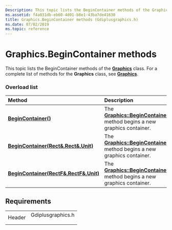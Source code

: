 ```yaml
---
Description: This topic lists the BeginContainer methods of the Graphics class. For a complete list of methods for the Graphics class, see Graphics.
ms.assetid: f4a031db-eb60-4d01-b8e1-43ba7de41630
title: Graphics.BeginContainer methods (Gdiplusgraphics.h)
ms.date: 07/02/2019
ms.topic: reference
---
```


# Graphics.BeginContainer methods

This topic lists the BeginContainer methods of the [**Graphics**](https://msdn.microsoft.com/library/ms534453(v=VS.85).aspx) class. For a complete list of methods for the **Graphics** class, see [**Graphics**](https://msdn.microsoft.com/library/ms534453(v=VS.85).aspx).

### Overload list



| Method                                                                                                                      | Description                                                                                                                                                              |
|:----------------------------------------------------------------------------------------------------------------------------|:-------------------------------------------------------------------------------------------------------------------------------------------------------------------------|
| [**BeginContainer()**](/windows/win32/api/gdiplusgraphics/nf-gdiplusgraphics-graphics-begincontainer(inconstrectf__inconstrectf__inunit))                                                         | The [**Graphics::BeginContainer**](/windows/win32/api/gdiplusgraphics/nf-gdiplusgraphics-graphics-begincontainer(inconstrectf__inconstrectf__inunit)) method begins a new graphics container. <br/>                                      |
| [**BeginContainer(Rect&,Rect&,Unit)**](https://msdn.microsoft.com/library/ms536158(v=VS.85).aspx)     | The [**Graphics::BeginContainer**](https://msdn.microsoft.com/library/ms536158(v=VS.85).aspx) method begins a new graphics container.<br/>   |
| [**BeginContainer(RectF&,RectF&,Unit)**](https://msdn.microsoft.com/library/ms536157(v=VS.85).aspx) | The [**Graphics::BeginContainer**](https://msdn.microsoft.com/library/ms536157(v=VS.85).aspx) method begins a new graphics container.<br/> |



## Requirements



|                   |                                                                                              |
|-------------------|----------------------------------------------------------------------------------------------|
| Header<br/> | <dl> <dt>Gdiplusgraphics.h</dt> </dl> |



 

 




